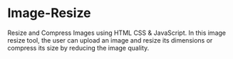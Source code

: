 # Image-Resize
 Resize and Compress Images using HTML CSS &amp; JavaScript. In this image resize tool, the user can upload an image and resize its dimensions or compress its size by reducing the image quality.
